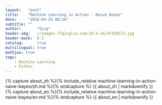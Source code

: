 ```yaml
---
layout:   "post"
title:    "Machine Learning in Action - Naive Bayes"
date:     "2018-04-24 08:19"
subtitle: ""
author:       "Qing"
header-img:   //images.77qingliu.com/18-4-24/47439573.jpg
header-mask:  0.3
catalog:      true
multilingual: true
mathjax: true
tags:
    - Machine Learning
    - Python
---
```

<!-- Chinese Version -->
<div class="zh post-container">
    {% capture about_zh %}{% include_relative machine-learning-in-action-naive-bayes/zh.md %}{% endcapture %}
    {{ about_zh | markdownify }}
</div>

<!-- English Version -->
<div class="en post-container">
    {% capture about_en %}{% include_relative machine-learning-in-action-naive-bayes/en.md %}{% endcapture %}
    {{ about_en | markdownify }}
</div>
